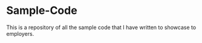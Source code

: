 Sample-Code
===========
This is a repository of all the sample code that I have written to showcase to employers.
